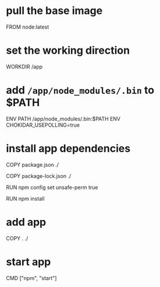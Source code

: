 # pull the base image
FROM node:latest

# set the working direction
WORKDIR /app

# add `/app/node_modules/.bin` to $PATH
ENV PATH /app/node_modules/.bin:$PATH
ENV CHOKIDAR_USEPOLLING=true
# install app dependencies
COPY package.json ./

COPY package-lock.json ./

RUN npm config set unsafe-perm true

RUN npm install

# add app
COPY . ./

# start app
CMD ["npm", "start"]